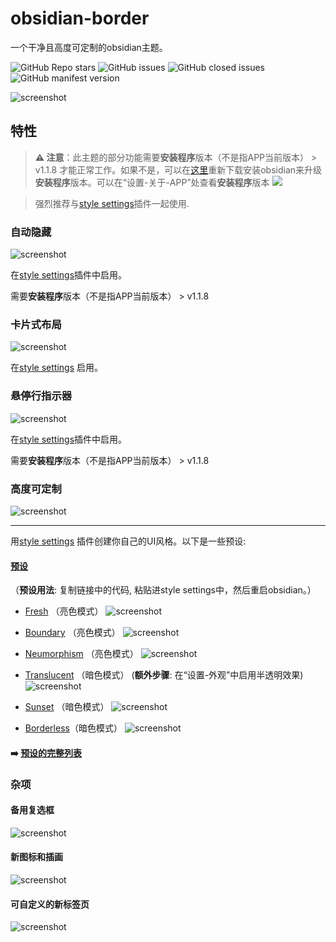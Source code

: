 # obsidian-border

一个干净且高度可定制的obsidian主题。

![GitHub Repo stars](https://img.shields.io/github/stars/Akifyss/obsidian-border?color=%23eac54f&style=flat-square) ![GitHub issues](https://img.shields.io/github/issues/Akifyss/obsidian-border?color=%232da44e&style=flat-square) ![GitHub closed issues](https://img.shields.io/github/issues-closed/Akifyss/obsidian-border?color=%238250df&style=flat-square) ![GitHub manifest version](https://img.shields.io/github/manifest-json/v/Akifyss/obsidian-border?style=flat-square)

![screenshot](cover-lg.png)

## 特性

> **⚠️ 注意**：此主题的部分功能需要**安装程序**版本（不是指APP当前版本） > v1.1.8 才能正常工作。如果不是，可以在[这里](https://obsidian.md/download)重新下载安装obsidian来升级**安装程序**版本。可以在“设置-关于-APP”处查看**安装程序**版本
> <img src="img/version-2.png">

> 强烈推荐与[style settings](https://github.com/mgmeyers/obsidian-style-settings)插件一起使用.

### 自动隐藏

![screenshot](img/screenshot.gif)

在[style settings](https://github.com/mgmeyers/obsidian-style-settings)插件中启用。

需要**安装程序**版本（不是指APP当前版本） > v1.1.8

### 卡片式布局

![screenshot](img/card.png)

在[style settings](https://github.com/mgmeyers/obsidian-style-settings) 启用。

### 悬停行指示器

![screenshot](img/line.gif)

在[style settings](https://github.com/mgmeyers/obsidian-style-settings)插件中启用。

需要**安装程序**版本（不是指APP当前版本） > v1.1.8

### 高度可定制

![screenshot](img/screenshot-2.png)

---

用[style settings](https://github.com/mgmeyers/obsidian-style-settings) 插件创建你自己的UI风格。以下是一些预设:

#### [预设](https://github.com/Akifyss/obsidian-border/blob/main/presets.md)

（**预设用法**: 复制链接中的代码, 粘贴进style settings中，然后重启obsidian。）

+ [Fresh](https://github.com/Akifyss/obsidian-border/blob/main/presets/Fresh.json) （亮色模式）
![screenshot](img/Fresh.png)

+ [Boundary](https://github.com/Akifyss/obsidian-border/blob/main/presets/Boundary.json) （亮色模式）
![screenshot](img/Boundary.png)

+ [Neumorphism](https://github.com/Akifyss/obsidian-border/blob/main/presets/Neumorphism.json) （亮色模式）
![screenshot](img/Neumorphism.png)

+ [Translucent](https://github.com/Akifyss/obsidian-border/blob/main/presets/Translucent.json) （暗色模式）
(**额外步骤**: 在“设置-外观”中启用半透明效果)
![screenshot](img/Translucent.png)

+ [Sunset](https://github.com/Akifyss/obsidian-border/blob/main/presets/Sunset.json) （暗色模式）
![screenshot](img/Sunset.png)

+ [Borderless](https://github.com/Akifyss/obsidian-border/blob/main/presets/Borderless.json)（暗色模式）
![screenshot](img/Borderless.png)

#### ➡️ [预设的完整列表](https://github.com/Akifyss/obsidian-border/blob/main/presets.md)

### 杂项

#### 备用复选框

![screenshot](img/Checkboxes.png)

#### 新图标和插画

![screenshot](img/colorful-icon.png)

#### 可自定义的新标签页

![screenshot](img/new-tab.gif)
